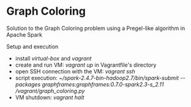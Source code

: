 # Graph Coloring

Solution to the Graph Coloring problem using a Pregel-like algorithm in Apache Spark 

Setup and execution 
* install _virtual-box_ and _vagrant_
* create and run VM: _vagrant up_ in Vagrantfile's directory
* open SSH connection with the VM: _vagrant ssh_
* script execution: _~/spark-2.4.7-bin-hadoop2.7/bin/spark-submit --packages graphframes:graphframes:0.7.0-spark2.3-s_2.11  /vagrant/graph_coloring.py_
* VM shutdown: _vagrant halt_

